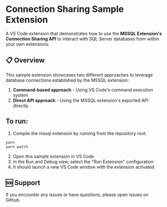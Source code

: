 # Connection Sharing Sample Extension

A VS Code extension that demonstrates how to use the **MSSQL Extension's Connection Sharing API** to interact with SQL Server databases from within your own extensions.

## 📋 Overview

This sample extension showcases two different approaches to leverage database connections established by the MSSQL extension:

1. **Command-based approach** - Using VS Code's command execution system
2. **Direct API approach** - Using the MSSQL extension's exported API directly

## To run:

1. Compile the mssql extension by running from the repository root:

```bash
yarn
yarn watch
```

2. Open this sample extension in VS Code
3. In the Run and Debug view, select the "Run Extension" configuration
4. It should launch a new VS Code window with the extension activated

## 🆘 Support

If you encounter any issues or have questions, please open issues on Github.
